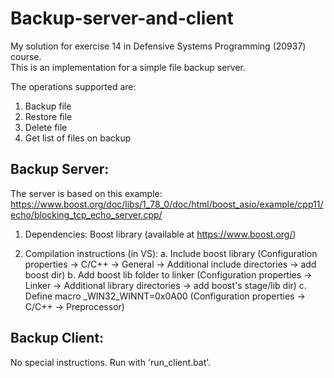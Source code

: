 # Backup-server-and-client
My solution for exercise 14 in Defensive Systems Programming (20937) course.<br />
This is an implementation for a simple file backup server.<br />

The operations supported are:
1. Backup file
2. Restore file
3. Delete file
4. Get list of files on backup

## Backup Server:

The server is based on this example: https://www.boost.org/doc/libs/1_78_0/doc/html/boost_asio/example/cpp11/echo/blocking_tcp_echo_server.cpp/<br />

1. Dependencies: Boost library (available at https://www.boost.org/)

2. Compilation instructions (in VS):
  a. Include boost library (Configuration properties -> C/C++ -> General -> Additional include directories -> add boost dir)
  b. Add boost lib folder to linker (Configuration properties -> Linker -> Additional library directories -> add boost's  stage/lib dir)
  c. Define macro _WIN32_WINNT=0x0A00 (Configuration properties -> C/C++ -> Preprocessor)

## Backup Client:

No special instructions. Run with 'run_client.bat'.
